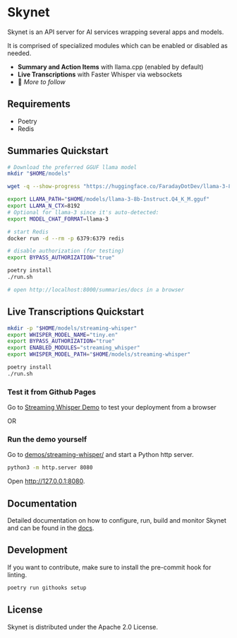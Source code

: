 # Skynet

Skynet is an API server for AI services wrapping several apps and models.

It is comprised of specialized modules which can be enabled or disabled as needed.

- **Summary and Action Items** with llama.cpp (enabled by default)
- **Live Transcriptions** with Faster Whisper via websockets
- 🚧 _More to follow_

## Requirements

- Poetry
- Redis

## Summaries Quickstart

```bash
# Download the preferred GGUF llama model
mkdir "$HOME/models"

wget -q --show-progress "https://huggingface.co/FaradayDotDev/llama-3-8b-Instruct-GGUF/resolve/main/llama-3-8b-Instruct.Q4_K_M.gguf?download=true" -O "$HOME/models/llama-3-8b-Instruct.Q4_K_M.gguf"

export LLAMA_PATH="$HOME/models/llama-3-8b-Instruct.Q4_K_M.gguf"
export LLAMA_N_CTX=8192
# Optional for llama-3 since it's auto-detected:
export MODEL_CHAT_FORMAT=llama-3

# start Redis
docker run -d --rm -p 6379:6379 redis 

# disable authorization (for testing)
export BYPASS_AUTHORIZATION="true"

poetry install
./run.sh

# open http://localhost:8000/summaries/docs in a browser
```

## Live Transcriptions Quickstart

```bash
mkdir -p "$HOME/models/streaming-whisper"
export WHISPER_MODEL_NAME="tiny.en"
export BYPASS_AUTHORIZATION="true"
export ENABLED_MODULES="streaming_whisper"
export WHISPER_MODEL_PATH="$HOME/models/streaming-whisper"

poetry install
./run.sh
```
### Test it from Github Pages
Go to [Streaming Whisper Demo](https://jitsi.github.io/skynet/) to test your deployment from a browser

OR 

### Run the demo yourself

Go to [demos/streaming-whisper/](demos/streaming-whisper/) and start a Python http server.

```bash
python3 -m http.server 8080
```

Open http://127.0.0.1:8080.

## Documentation

Detailed documentation on how to configure, run, build and monitor Skynet and can be found in the [docs](docs/README.md).

## Development

If you want to contribute, make sure to install the pre-commit hook for linting.

```bash
poetry run githooks setup
```

## License

Skynet is distributed under the Apache 2.0 License.

